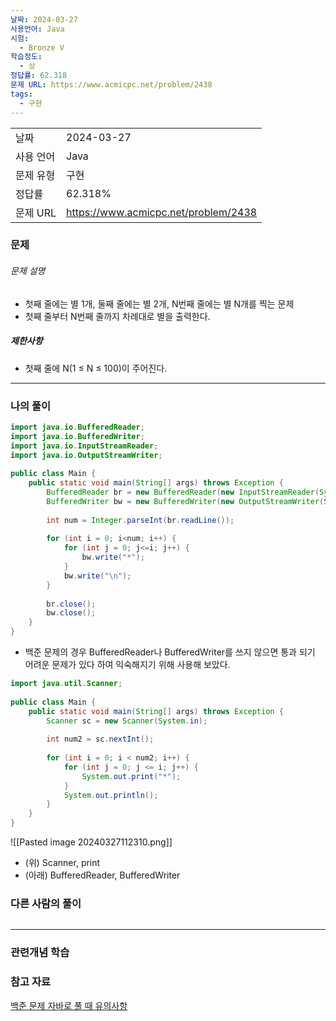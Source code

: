 ```yaml
---
날짜: 2024-03-27
사용언어: Java
시험:
  - Bronze V
학습정도:
  - 상
정답률: 62.318
문제 URL: https://www.acmicpc.net/problem/2438
tags:
  - 구현
---
```


|        |                                      |
| ------ | ------------------------------------ |
| 날짜     | 2024-03-27                           |
| 사용 언어  | Java                                 |
| 문제 유형  | 구현                                   |
| 정답률    | 62.318%                              |
| 문제 URL | https://www.acmicpc.net/problem/2438 |

### 문제

###### 문제 설명
- 첫째 줄에는 별 1개, 둘째 줄에는 별 2개, N번째 줄에는 별 N개를 찍는 문제
- 첫째 줄부터 N번째 줄까지 차례대로 별을 출력한다.

##### 제한사항
- 첫째 줄에 N(1 ≤ N ≤ 100)이 주어진다.

---

### 나의 풀이
```Java
import java.io.BufferedReader;  
import java.io.BufferedWriter;  
import java.io.InputStreamReader;  
import java.io.OutputStreamWriter;  
  
public class Main {  
    public static void main(String[] args) throws Exception {  
        BufferedReader br = new BufferedReader(new InputStreamReader(System.in));  
        BufferedWriter bw = new BufferedWriter(new OutputStreamWriter(System.out));  
  
        int num = Integer.parseInt(br.readLine());  
  
        for (int i = 0; i<num; i++) {  
            for (int j = 0; j<=i; j++) {  
                bw.write("*");  
            }  
            bw.write("\n");  
        }  
  
        br.close();  
        bw.close();  
    }  
}
```
- 백준 문제의 경우 BufferedReader나 BufferedWriter를 쓰지 않으면 통과 되기 어려운 문제가 있다 하여 익숙해지기 위해 사용해 보았다.

```java
import java.util.Scanner;  
  
public class Main {  
    public static void main(String[] args) throws Exception {  
        Scanner sc = new Scanner(System.in);  
  
        int num2 = sc.nextInt();  
  
        for (int i = 0; i < num2; i++) {  
            for (int j = 0; j <= i; j++) {  
                System.out.print("*");  
            }  
            System.out.println();  
        }  
    }  
}
```

![[Pasted image 20240327112310.png]]
- (위) Scanner, print
- (아래) BufferedReader, BufferedWriter
### 다른 사람의 풀이

```java

```

---
### 관련개념 학습

### 참고 자료
[백준 문제 자바로 풀 때 유의사항](https://m.blog.naver.com/chltmddus23/221696297647)